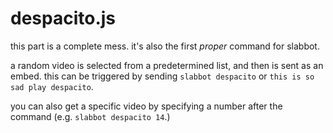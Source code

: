 # despacito.js
this part is a complete mess. it's also the first *proper* command for slabbot.

a random video is selected from a predetermined list, and then is sent as an embed.
this can be triggered by sending `slabbot despacito` or `this is so sad play despacito`.

you can also get a specific video by specifying a number after the command (e.g. `slabbot despacito 14`.)